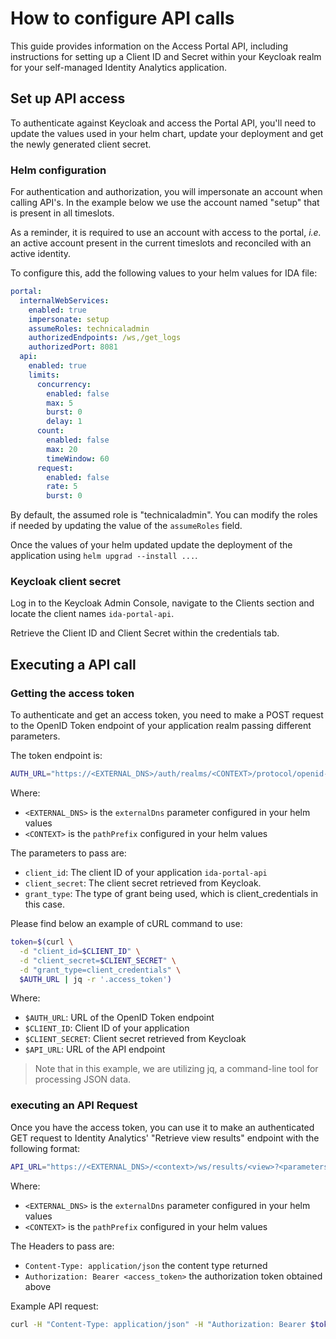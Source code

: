# How to configure API calls

This guide provides information on the Access Portal API, including instructions for setting up a Client ID and Secret within your Keycloak realm for your self-managed Identity Analytics application.  

## Set up API access

To authenticate against Keycloak and access the Portal API, you'll need to update the values used in your helm chart, update your deployment and get the newly generated client secret.  

### Helm configuration  

For authentication and authorization, you will impersonate an account when calling API's. In the example below we use the account named "setup" that is present in all timeslots.  

As a reminder, it is required to use an account with access to the portal, _i.e._ an active account present in the current timeslots and reconciled with an active identity.  

To configure this, add the following values to your helm values for IDA file:  

```yaml
portal: 
  internalWebServices: 
    enabled: true 
    impersonate: setup 
    assumeRoles: technicaladmin 
    authorizedEndpoints: /ws,/get_logs 
    authorizedPort: 8081 
  api: 
    enabled: true 
    limits: 
      concurrency: 
        enabled: false 
        max: 5 
        burst: 0 
        delay: 1 
      count: 
        enabled: false 
        max: 20 
        timeWindow: 60 
      request: 
        enabled: false 
        rate: 5 
        burst: 0 
```

By default, the assumed role is "technicaladmin". You can modify the roles if needed by updating the value of the `assumeRoles` field.

Once the values of your helm updated update the deployment of the application using `helm upgrad --install ...`.  

### Keycloak client secret

Log in to the Keycloak Admin Console, navigate to the Clients section and locate the client names `ida-portal-api`.

Retrieve the Client ID and Client Secret within the credentials tab.  

## Executing a API call

### Getting the access token

To authenticate and get an access token, you need to make a POST request to the OpenID Token endpoint of your application realm passing different parameters.

The token endpoint is:

```sh
AUTH_URL="https://<EXTERNAL_DNS>/auth/realms/<CONTEXT>/protocol/openid-connect/token"
```

Where:

- `<EXTERNAL_DNS>` is the `externalDns` parameter configured in your helm values
- `<CONTEXT>` is the `pathPrefix` configured in your helm values

The parameters to pass are:  

- `client_id`: The client ID of your application `ida-portal-api`
- `client_secret`: The client secret retrieved from Keycloak.
- `grant_type`: The type of grant being used, which is client_credentials in this case.

Please find below an example of cURL command to use:

```sh
token=$(curl \
  -d "client_id=$CLIENT_ID" \
  -d "client_secret=$CLIENT_SECRET" \
  -d "grant_type=client_credentials" \
  $AUTH_URL | jq -r '.access_token')
```

Where:  

- `$AUTH_URL`: URL of the OpenID Token endpoint
- `$CLIENT_ID`: Client ID of your application
- `$CLIENT_SECRET`: Client secret retrieved from Keycloak
- `$API_URL`: URL of the API endpoint

> Note that in this example, we are utilizing jq, a command-line tool for processing JSON data.  

### executing an API Request

Once you have the access token, you can use it to make an authenticated GET request to Identity Analytics' "Retrieve view results" endpoint with the following format:

```sh
API_URL="https://<EXTERNAL_DNS>/<context>/ws/results/<view>?<parameters>"
```

Where:

- `<EXTERNAL_DNS>` is the `externalDns` parameter configured in your helm values
- `<CONTEXT>` is the `pathPrefix` configured in your helm values

The Headers to pass are:  

- `Content-Type: application/json` the content type returned
- `Authorization: Bearer <access_token>` the authorization token obtained above

Example API request:

```sh
curl -H "Content-Type: application/json" -H "Authorization: Bearer $token" $API_URL 
```
